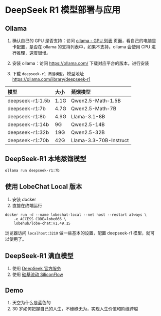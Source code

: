 # DeepSeek R1 模型部署与应用

## Ollama

1. 确认自己的 GPU 是否支持：访问 [ollama - GPU 列表](https://github.com/ollama/ollama/blob/main/docs/gpu.md) 页面，看自己的电脑显卡配置，是否在 ollama 的支持列表中，如果不支持，ollama 会使用 CPU 进行推理，速度很慢。

2. 安装 ollama：访问 https://ollama.com/ 下载对应平台的版本，进行安装
3. 下载 `deepseek-r1 蒸馏模型`，模型地址 https://ollama.com/library/deepseek-r1

| 模型             | 大小 | 蒸馏模型               |
| :--------------- | :--- | :--------------------- |
| deepseek-r1:1.5b | 1.1G | Qwen2.5-Math-1.5B      |
| deepseek-r1:7b   | 4.7G | Qwen2.5-Math-7B        |
| deepseek-r1:8b   | 4.9G | Llama-3.1-8B           |
| deepseek-r1:14b  | 9G   | Qwen2.5-14B            |
| deepseek-r1:32b  | 19G  | Qwen2.5-32B            |
| deepseek-r1:70b  | 42G  | Llama-3.3-70B-Instruct |

## DeepSeek-R1 本地蒸馏模型

```shell
ollama run deepseek-r1:7b
```

## 使用 LobeChat Local 版本

1. 安装 docker
2. 直接在终端运行

```shell
docker run -d --name lobechat-local --net host --restart always \
    -e ACCESS_CODE=lobe666 \
    lobehub/lobe-chat:v1.49.15
```

浏览器访问 `localhost:3210` 做一些基本的设置，配置 deepseek-r1 模型，就可以使用了。

## DeepSeek-R1 满血模型

1. 使用 [DeepSeek 官方服务](https://www.deepseek.com/)
2. 使用 [硅基流动 SiliconFlow](https://cloud.siliconflow.cn/models)

## Demo

1. 天空为什么是蓝色的
2. 30 岁如何把握自己的人生，不碌碌无为，实现人生价值和阶级跨越
